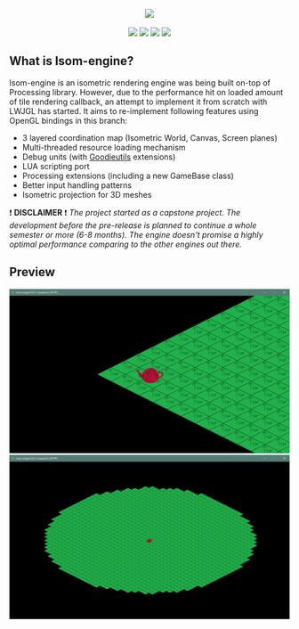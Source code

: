 <p align="center"><img height="200px" src="https://cdn.discordapp.com/attachments/414163950855389186/414427038796218370/mdpanel.png"></p>

<!-- Badges -->
<p align="center">
  <a><img src="https://img.shields.io/badge/status-in--dev-29ab87.svg"></a>
  <a href="https://discordapp.com/invite/v4JHQeT"><img src="https://img.shields.io/discord/414039152045064192.svg?colorB=7289da&label=discord"></a>
  <a href="https://github.com/iGoodie/Isom-engine/releases"><img src="https://img.shields.io/github/downloads/iGoodie/Isom-engine/total.svg"></a>
  <a href="https://github.com/iGoodie/Isom-engine/blob/master/LICENSE"><img src="https://img.shields.io/github/license/iGoodie/Isom-engine.svg"></a>
</p>

## What is Isom-engine?

Isom-engine is an isometric rendering engine was being built on-top of Processing library. However, due to the performance hit on loaded amount of tile rendering callback, an attempt to implement it from scratch with LWJGL has started. It aims to re-implement following features using OpenGL bindings in this branch:
* 3 layered coordination map (Isometric World, Canvas, Screen planes)
* Multi-threaded resource loading mechanism
* Debug units (with [Goodieutils](https://github.com/iGoodie/Goodieutils) extensions)
* LUA scripting port
* Processing extensions (including a new GameBase class)
* Better input handling patterns
* Isometric projection for 3D meshes

:exclamation: **DISCLAIMER** :exclamation: *The project started as a capstone project. The development before the pre-release is planned to continue a whole semester or more (6-8 months). The engine doesn't promise a highly optimal performance comparing to the other engines out there.*

<!--p><img height="60px" src="https://cdn.discordapp.com/attachments/414163950855389186/414426001146118165/preview.png"></p-->
## Preview

![3D Mesh Projection](preview/p1.png?raw=true)
![Culling Demo](preview/p2.png?raw=true)
